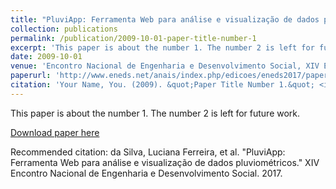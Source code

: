 ```yaml
---
title: "PluviApp: Ferramenta Web para análise e visualização de dados pluviométricos (Portuguese only)"
collection: publications
permalink: /publication/2009-10-01-paper-title-number-1
excerpt: 'This paper is about the number 1. The number 2 is left for future work.'
date: 2009-10-01
venue: 'Encontro Nacional de Engenharia e Desenvolvimento Social, XIV Encontro Nacional de Engenharia e Desenvolvimento Social'
paperurl: 'http://www.eneds.net/anais/index.php/edicoes/eneds2017/paper/view/543/438'
citation: 'Your Name, You. (2009). &quot;Paper Title Number 1.&quot; <i>Journal 1</i>. 1(1).'
---
```

This paper is about the number 1. The number 2 is left for future work.

[Download paper here](http://www.eneds.net/anais/index.php/edicoes/eneds2017/paper/view/543/438)

Recommended citation: da Silva, Luciana Ferreira, et al. "PluviApp: Ferramenta Web para análise e visualização de dados pluviométricos." XIV Encontro Nacional de Engenharia e Desenvolvimento Social. 2017.

